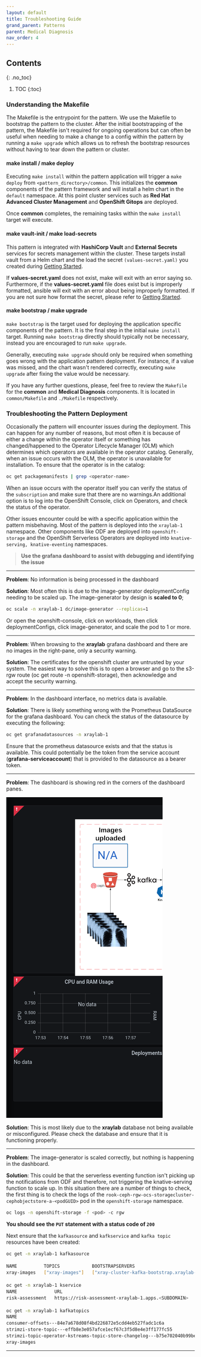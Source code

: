 ```yaml
---
layout: default
title: Troubleshooting Guide
grand_parent: Patterns
parent: Medical Diagnosis
nav_order: 4
---
```

## Contents
{: .no_toc}

1. TOC
{:toc}

### Understanding the Makefile
The Makefile is the entrypoint for the pattern. We use the Makefile to bootstrap the pattern to the cluster. After the initial bootstrapping of the pattern, the Makefile isn't required for ongoing operations but can often be useful when needing to make a change to a config within the pattern by running a `make upgrade` which allows us to refresh the bootstrap resources without having to tear down the pattern or cluster.

#### make install / make deploy
Executing `make install` within the pattern application will trigger a `make deploy` from `<pattern_directory>/common`. This initializes the **common** components of the pattern framework and will install a helm chart in the `default` namespace. At this point cluster services such as **Red Hat Advanced Cluster Management** and **OpenShift Gitops** are deployed. 

Once **common** completes, the remaining tasks within the `make install` target will execute. 

#### make vault-init / make load-secrets
This pattern is integrated with **HashiCorp Vault** and **External Secrets** services for secrets management within the cluster. These targets install vault from a Helm chart and the load the secret `(values-secret.yaml)` you created during [Getting Started](../getting-started#preparation). 

If **values-secret.yaml** does not exist, make will exit with an error saying so. Furthermore, if the **values-secret.yaml** file does exist but is improperly formatted, ansible will exit with an error about being improperly formatted. If you are not sure how format the secret, please refer to [Getting Started](../getting-started#preparation).

#### make bootstrap / make upgrade
`make bootstrap` is the target used for deploying the application specific components of the pattern. It is the final step in the initial `make install` target. Running `make bootstrap` directly should typically not be necessary, instead you are encouraged to run `make upgrade`. 

Generally, executing `make upgrade` should only be required when something goes wrong with the application pattern deployment. For instance, if a value was missed, and the chart wasn't rendered correctly, executing `make upgrade` after fixing the value would be necessary.

If you have any further questions, please, feel free to review the `Makefile` for the **common** and **Medical Diagnosis** components. It is located in `common/Makefile` and `./Makefile` respectively. 

### Troubleshooting the Pattern Deployment
Occasionally the pattern will encounter issues during the deployment. This can happen for any number of reasons, but most often it is because of either a change within the operator itself or something has changed/happened to the Operator Lifecycle Manager (OLM) which determines which operators are available in the operator catalog. Generally, when an issue occurs with the OLM, the operator is unavailable for installation. To ensure that the operator is in the catalog:

```sh
oc get packagemanifests | grep <operator-name>
```
When an issue occurs with the operator itself you can verify the status of the `subscription` and make sure that there are no warnings.An additional option is to log into the OpenShift Console, click on Operators, and check the status of the operator.

Other issues encounter could be with a specific application within the pattern misbehaving. Most of the pattern is deployed into the `xraylab-1` namespace. Other components like ODF are deployed into `openshift-storage` and the OpenShift Serverless Operators are deployed into `knative-serving, knative-eventing` namespaces. 


> **Use the grafana dashboard to assist with debugging and identifying the issue**

---

**Problem**: No information is being processed in the dashboard

**Solution**: Most often this is due to the image-generator deploymentConfig needing to be scaled up. The image-generator by design is **scaled to 0**; 

```sh
oc scale -n xraylab-1 dc/image-generator --replicas=1
```

Or open the openshift-console, click on workloads, then click deploymentConfigs, click image-generator, and scale the pod to 1 or more. 

---

**Problem**: When browsing to the **xraylab** grafana dashboard and there are no images in the right-pane, only a security warning. 

**Solution**: The certificates for the openshift cluster are untrusted by your system. The easiest way to solve this is to open a browser and go to the s3-rgw route (oc get route -n openshift-storage), then acknowledge and accept the security warning. 

---

**Problem**: In the dashboard interface, no metrics data is available.

**Solution**: There is likely something wrong with the Prometheus DataSource for the grafana dashboard. You can check the status of the datasource by executing the following:

```sh
oc get grafanadatasources -n xraylab-1
```

Ensure that the prometheus datasource exists and that the status is available. This could potentially be the token from the service account (**grafana-serviceaccount**) that is provided to the datasource as a bearer token.

---

**Problem**: The dashboard is showing red in the corners of the dashboard panes.

[![database](/images/medical-edge/medDiag-noDB.png)](/images/medical-edge/medDiag-noDB.png)

**Solution**: This is most likely due to the **xraylab** database not being available or misconfigured. Please check the database and ensure that it is functioning properly.

---

**Problem**: The image-generator is scaled correctly, but nothing is happening in the dashboard.

**Solution**: This could be that the serverless eventing function isn't picking up the notifications from ODF and therefore, not triggering the knative-serving function to scale up. In this situation there are a number of things to check, the first thing is to check the logs of the `rook-ceph-rgw-ocs-storagecluster-cephobjectstore-a-<podGUID>` pod in the `openshift-storage` namespace. 

```sh
oc logs -n openshift-storage -f <pod> -c rgw
```
**You should see the `PUT` statement with a status code of `200`**

Next ensure that the `kafkasource` and `kafkservice` and `kafka topic` resources have been created:
```sh
oc get -n xraylab-1 kafkasource

NAME          TOPICS            BOOTSTRAPSERVERS                                      READY   REASON   AGE
xray-images   ["xray-images"]   ["xray-cluster-kafka-bootstrap.xraylab-1.svc:9092"]   True             23m

oc get -n xraylab-1 kservice
NAME              URL                                                  LATESTCREATED           LATESTREADY             READY   REASON
risk-assessment   https://risk-assessment-xraylab-1.apps.<SUBDOMAIN>   risk-assessment-00001   risk-assessment-00001   True 

oc get -n xraylab-1 kafkatopics
NAME                                                                                               CLUSTER        PARTITIONS   REPLICATION FACTOR   READY
consumer-offsets---84e7a678d08f4bd226872e5cdd4eb527fadc1c6a                                        xray-cluster   50           1                    True
strimzi-store-topic---effb8e3e057afce1ecf67c3f5d8e4e3ff177fc55                                     xray-cluster   1            3                    True
strimzi-topic-operator-kstreams-topic-store-changelog---b75e702040b99be8a9263134de3507fc0cc4017b   xray-cluster   1            1                    True
xray-images                                                                                        xray-cluster   1            1                    True

```
---
